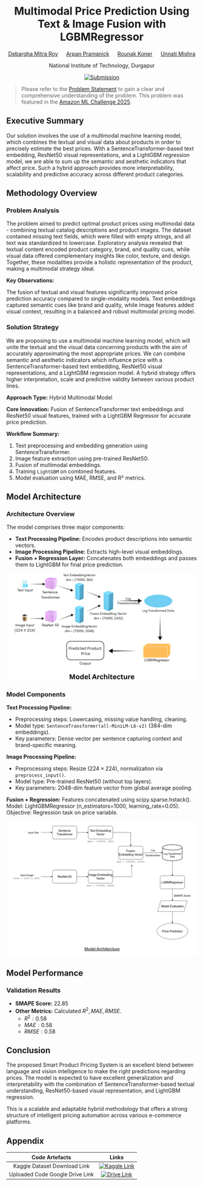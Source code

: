 <div align="center">

# Multimodal Price Prediction Using Text & Image Fusion with LGBMRegressor

[Debargha Mitra Roy][def7] &emsp; [Arpan Pramanick][def8] &emsp; [Rounak Koner][def9] &emsp; [Unnati Mishra][def10]

National Institute of Technology, Durgapur

[![Submission][def11]][def12]

</div>

> Please refer to the [Problem Statement][def6] to gain a clear and comprehensive understanding of the problem. This problem was featured in the [Amazon ML Challenge 2025][def14].

## Executive Summary

Our solution involves the use of a multimodal machine learning model, which combines the textual and visual data about products in order to precisely estimate the best prices. With a SentenceTransformer-based text embedding, ResNet50 visual representations, and a LightGBM regression model, we are able to sum up the semantic and aesthetic indicators that affect price. Such a hybrid approach provides more interpretability, scalability and predictive accuracy across different product categories.

## Methodology Overview

### Problem Analysis

The problem aimed to predict optimal product prices using multimodal data - combining textual catalog descriptions and product images. The dataset contained missing text fields, which were filled with empty strings, and all text was standardized to lowercase.
Exploratory analysis revealed that textual content encoded product category, brand, and quality cues, while visual data offered complementary insights like color, texture, and design. Together, these modalities provide a holistic representation of the product, making a multimodal strategy ideal.

**Key Observations:**

The fusion of textual and visual features significantly improved price prediction accuracy compared to single-modality models. Text embeddings captured semantic cues like brand and quality, while image features added visual context, resulting in a balanced and robust multimodal pricing model.

### Solution Strategy

We are proposing to use a multimodal machine learning model, which will unite the textual and the visual data concerning products with the aim of accurately approximating the most appropriate prices. We can combine semantic and aesthetic indicators which influence price with a SentenceTransformer-based text embedding, ResNet50 visual representations, and a LightGBM regression model. A hybrid strategy offers higher interpretation, scale and predictive validity between various product lines.

**Approach Type:** Hybrid Multimodal Model

**Core Innovation:** Fusion of SentenceTransformer text embeddings and ResNet50 visual features, trained with a LightGBM Regressor for accurate price prediction.

**Workflow Summary:**

1. Text preprocessing and embedding generation using SentenceTransformer.
2. Image feature extraction using pre-trained ResNet50.
3. Fusion of multimodal embeddings.
4. Training `LightGBM` on combined features.
5. Model evaluation using MAE, RMSE, and R² metrics.

## Model Architecture

### Architecture Overview

The model comprises three major components:

- **Text Processing Pipeline:** Encodes product descriptions into semantic vectors.
- **Image Processing Pipeline:** Extracts high-level visual embeddings.
- **Fusion + Regression Layer:** Concatenates both embeddings and passes them to LightGBM for final price prediction.

[![Model Architecture][def1]][def1]

### Model Components

**Text Processing Pipeline:**

- Preprocessing steps: Lowercasing, missing value handling, cleaning.
- Model type: `SentenceTransformer(all-MiniLM-L6-v2)` ($384$-dim embeddings).
- Key parameters: Dense vector per sentence capturing context and brand-specific meaning.

**Image Processing Pipeline:**

- Preprocessing steps: Resize $(224×224)$, normalization via `preprocess_input()`.
- Model type: Pre-trained ResNet50 (without top layers).
- Key parameters: $2048$-dim feature vector from global average pooling.

**Fusion + Regression:**
Features concatenated using scipy.sparse.hstack().
Model: LightGBMRegressor (n_estimators=1000, learning_rate=0.05).
Objective: Regression task on price variable.

[![Model Architecture][def13]][def13]

## Model Performance

### Validation Results

- **SMAPE Score:** $22.85%$
- **Other Metrics:** Calculated $R^{2}, MAE, RMSE$.
  - $R^{2}: 0.58$
  - $MAE: 0.58$
  - $RMSE: 0.58$

## Conclusion

The proposed Smart Product Pricing System is an excellent blend between language and vision intelligence to make the right predictions regarding prices. The model is expected to have excellent generalization and interpretability with the combination of SentenceTransformer-based textual understanding, ResNet50-based visual representation, and LightGBM regression.

This is a scalable and adaptable hybrid methodology that offers a strong structure of intelligent pricing automation across various e-commerce platforms.

## Appendix

|         Code Artefacts          |            Links             |
| :-----------------------------: | :--------------------------: |
|  Kaggle Dataset Download Link   | [![Kaggle Link][def2]][def3] |
| Uploaded Code Google Drive Link | [![Drive Link][def4]][def5]  |

[def1]: ./model_architecture/model_architecture.png
[def2]: https://img.shields.io/badge/Kaggle-%23181717?style=flat&logo=kaggle&logoColor=%2320BEFF
[def3]: https://www.kaggle.com/datasets/debarghamitraroy/amazon-catalog-price-dataset
[def4]: https://img.shields.io/badge/Google%20Drive-%23181717?style=flat&logo=googledrive&logoColor=%234285F4
[def5]: https://drive.google.com/drive/folders/1pXO56Ne4bZ_gqFoJkhchE8nytyLnAmrG?usp=drive_link
[def6]: ./Problem%20Statement.pdf
[def7]: https://www.linkedin.com/in/debarghamitraroy/
[def8]: https://www.linkedin.com/in/arpan-pramanick-7346b6228/
[def9]: https://www.linkedin.com/in/rounak-koner-6279b922a/
[def10]: https://www.linkedin.com/in/unnati-mishra-b1a848233/
[def11]: https://img.shields.io/badge/Submission-Multimodal%20Price%20Prediction%20Using%20Text%20and%20Image%20Fusion%20with%20LGBMRegressor-red?style=flat&logo=googledocs&logoColor=red
[def12]: ./Multimodal%20Price%20Prediction%20Using%20Text%20and%20Image%20Fusion%20with%20LGBMRegressor.pdf
[def13]: ./model_architecture/model_architecture.jpg
[def14]: https://unstop.com/hackathons/amazon-ml-challenge-2025-amazon-1560375

